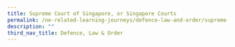```yaml
---
title: Supreme Court of Singapore, or Singapore Courts
permalink: /ne-related-learning-journeys/defence-law-and-order/supreme-court/
description: ""
third_nav_title: Defence, Law & Order
---
```

